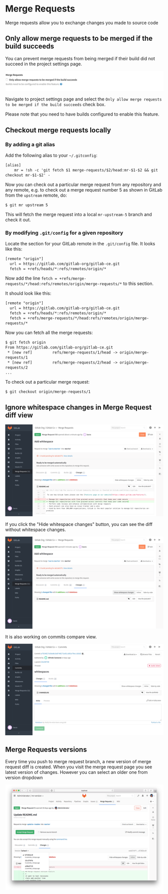 # Merge Requests

Merge requests allow you to exchange changes you made to source code

## Only allow merge requests to be merged if the build succeeds

You can prevent merge requests from being merged if their build did not succeed
in the project settings page.

![only_allow_merge_if_build_succeeds](merge_requests/only_allow_merge_if_build_succeeds.png)

Navigate to project settings page and select the `Only allow merge requests to be merged if the build succeeds` check box.

Please note that you need to have builds configured to enable this feature.

## Checkout merge requests locally

### By adding a git alias

Add the following alias to your `~/.gitconfig`:

```
[alias]
    mr = !sh -c 'git fetch $1 merge-requests/$2/head:mr-$1-$2 && git checkout mr-$1-$2' -
```

Now you can check out a particular merge request from any repository and any remote, e.g. to check out a merge request number 5 as shown in GitLab from the `upstream` remote, do:

```
$ git mr upstream 5
```

This will fetch the merge request into a local `mr-upstream-5` branch and check it out.

### By modifying `.git/config` for a given repository

Locate the section for your GitLab remote in the `.git/config` file. It looks like this:

```
[remote "origin"]
  url = https://gitlab.com/gitlab-org/gitlab-ce.git
  fetch = +refs/heads/*:refs/remotes/origin/*
```

Now add the line `fetch = +refs/merge-requests/*/head:refs/remotes/origin/merge-requests/*` to this section.

It should look like this:

```
[remote "origin"]
  url = https://gitlab.com/gitlab-org/gitlab-ce.git
  fetch = +refs/heads/*:refs/remotes/origin/*
  fetch = +refs/merge-requests/*/head:refs/remotes/origin/merge-requests/*
```

Now you can fetch all the merge requests:

```
$ git fetch origin
From https://gitlab.com/gitlab-org/gitlab-ce.git
 * [new ref]         refs/merge-requests/1/head -> origin/merge-requests/1
 * [new ref]         refs/merge-requests/2/head -> origin/merge-requests/2
...
```

To check out a particular merge request:

```
$ git checkout origin/merge-requests/1
```

## Ignore whitespace changes in Merge Request diff view

![MR diff](merge_requests/merge_request_diff.png)

If you click the "Hide whitespace changes" button, you can see the diff without whitespace changes.

![MR diff without whitespace](merge_requests/merge_request_diff_without_whitespace.png)

It is also working on commits compare view.

![Commit Compare](merge_requests/commit_compare.png)

## Merge Requests versions

Every time you push to merge request branch, a new version of merge request diff
is created. When you visit the merge request page you see latest version of changes.
However you can select an older one from version dropdown

![Merge Request Versions](merge_requests/versions.png)
